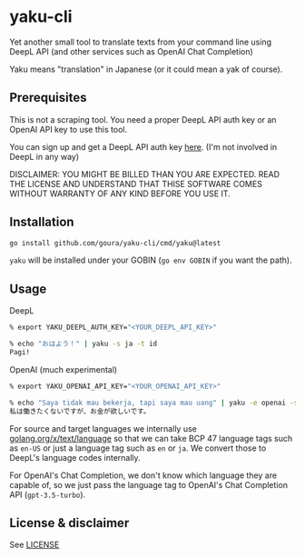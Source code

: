 # yaku-cli

Yet another small tool to translate texts from your command line using DeepL API (and other services such as OpenAI Chat Completion)

Yaku means "translation" in Japanese (or it could mean a yak of course).

## Prerequisites

This is not a scraping tool.
You need a proper DeepL API auth key or an OpenAI API key to use this tool.

You can sign up and get a DeepL API auth key [here](https://www.deepl.com/pro#developer).
(I'm not involved in DeepL in any way)

DISCLAIMER: YOU MIGHT BE BILLED THAN YOU ARE EXPECTED. READ THE LICENSE AND UNDERSTAND THAT THISE SOFTWARE COMES WITHOUT WARRANTY OF ANY KIND BEFORE YOU USE IT.

## Installation

```bash
go install github.com/goura/yaku-cli/cmd/yaku@latest
```
`yaku` will be installed under your GOBIN (`go env GOBIN` if you want the path).

## Usage

DeepL
```bash
% export YAKU_DEEPL_AUTH_KEY="<YOUR_DEEPL_API_KEY>"

% echo "おはよう！" | yaku -s ja -t id
Pagi!
```

OpenAI (much experimental)
```bash
% export YAKU_OPENAI_API_KEY="<YOUR_OPENAI_API_KEY>"

% echo "Saya tidak mau bekerja, tapi saya mau uang" | yaku -e openai -s id -t ja
私は働きたくないですが、お金が欲しいです。
```

For source and target languages we internally use [golang.org/x/text/language](golang.org/x/text/language) so that we can take BCP 47 language tags such as `en-US` or just a language tag such as `en` or `ja`. We convert those to DeepL's language codes internally.

For OpenAI's Chat Completion, we don't know which language they are capable of, so we just pass the language tag to OpenAI's Chat Completion API (`gpt-3.5-turbo`).

## License & disclaimer
See [LICENSE](LICENSE)
